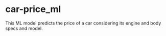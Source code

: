 # car-price_ml
This ML model predicts the price of a car considering its engine and body specs and model.
